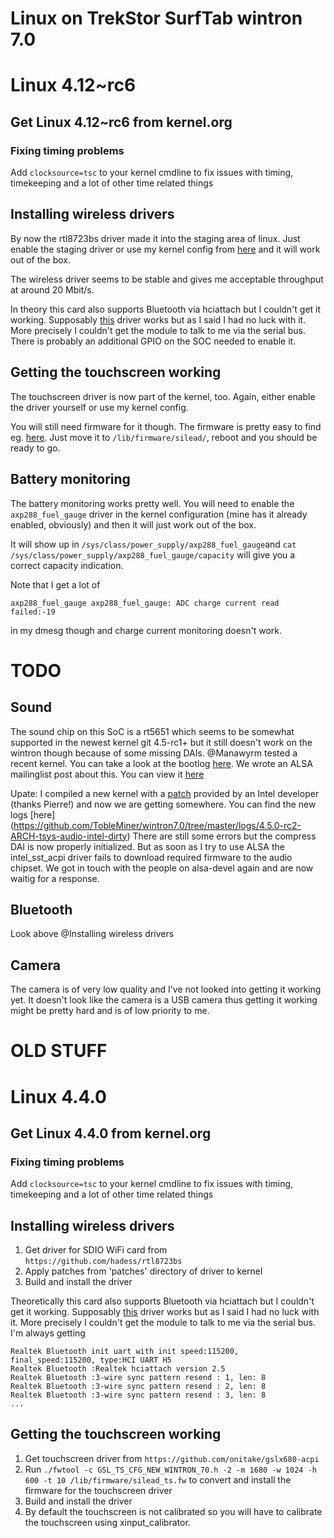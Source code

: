 Linux on TrekStor SurfTab wintron 7.0
=====================================

# Linux 4.12~rc6

## Get Linux 4.12~rc6 from kernel.org

### Fixing timing problems
Add ```clocksource=tsc``` to your kernel cmdline to fix issues with timing, timekeeping and a lot of other time related things

## Installing wireless drivers
By now the rtl8723bs driver made it into the staging area of linux. Just enable the staging driver or use my kernel config from [here](linux4.12-rc6/Kconfig) and it will work out of the box.

The wireless driver seems to be stable and gives me acceptable throughput at around 20 Mbit/s.

In theory this card also supports Bluetooth via hciattach but I couldn't get it working. Supposably [this](https://github.com/lwfinger/rtl8723bs_bt) driver works but as I said I had no luck with it. More precisely I couldn't get the module to talk to me via the serial bus. There is probably an additional GPIO on the SOC needed to enable it.

## Getting the touchscreen working
The touchscreen driver is now part of the kernel, too. Again, either enable the driver yourself or use my kernel config.

You will still need firmware for it though. The firmware is pretty easy to find eg. [here](https://github.com/onitake/gsl-firmware/blob/master/firmware/linux/silead/gsl1686-surftab-wintron70-st70416-6.fw). Just move it to ```/lib/firmware/silead/```, reboot and you should be ready to go.

## Battery monitoring

The battery monitoring works pretty well. You will need to enable the ```axp288_fuel_gauge``` driver in the kernel configuration (mine has it already enabled, obviously) and then it will just work out of the box.

It will show up in ```/sys/class/power_supply/axp288_fuel_gauge```and ```cat /sys/class/power_supply/axp288_fuel_gauge/capacity``` will give you a correct capacity indication.

Note that I get a lot of 

```
axp288_fuel_gauge axp288_fuel_gauge: ADC charge current read failed:-19

```
in my dmesg though and charge current monitoring doesn't work.


# TODO
## Sound
The sound chip on this SoC is a rt5651 which seems to be somewhat supported in the newest kernel git 4.5-rc1+ but it still doesn't work on the wintron though because of some missing DAIs. @Manawyrm tested a recent kernel. You can take a look at the bootlog [here](https://gist.github.com/Manawyrm/70d90e95e9c578a7fb26). We wrote an ALSA mailinglist post about this. You can view it [here](http://mailman.alsa-project.org/pipermail/alsa-devel/2016-January/103696.html)

Upate:
I compiled a new kernel with a [patch](http://www.spinics.net/lists/alsa-devel/msg45910.html) provided by an Intel developer (thanks Pierre!) and now we are getting somewhere. You can find the new logs [here] (https://github.com/TobleMiner/wintron7.0/tree/master/logs/4.5.0-rc2-ARCH-tsys-audio-intel-dirty)
There are still some errors but the compress DAI is now properly initialized. But as soon as I try to use ALSA the intel_sst_acpi driver fails to download required firmware to the audio chipset. We got in touch with the people on alsa-devel again and are now waitig for a response.

## Bluetooth
Look above @Installing wireless drivers

## Camera
The camera is of very low quality and I've not looked into getting it working yet. It doesn't look like the camera is a USB camera thus getting it working might be pretty hard and is of low priority to me.

# OLD STUFF

# Linux 4.4.0
## Get Linux 4.4.0 from kernel.org
### Fixing timing problems
Add ```clocksource=tsc``` to your kernel cmdline to fix issues with timing, timekeeping and a lot of other time related things

## Installing wireless drivers
1. Get driver for SDIO WiFi card from ```https://github.com/hadess/rtl8723bs```
2. Apply patches from 'patches' directory of driver to kernel
3. Build and install the driver

Theoretically this card also supports Bluetooth via hciattach but I couldn't get it working. Supposably [this](https://github.com/lwfinger/rtl8723bs_bt) driver works but as I said I had no luck with it. More precisely I couldn't get the module to talk to me via the serial bus. I'm always getting

```
Realtek Bluetooth init uart with init speed:115200, final_speed:115200, type:HCI UART H5
Realtek Bluetooth :Realtek hciattach version 2.5
Realtek Bluetooth :3-wire sync pattern resend : 1, len: 8
Realtek Bluetooth :3-wire sync pattern resend : 2, len: 8
Realtek Bluetooth :3-wire sync pattern resend : 3, len: 8
...
```

## Getting the touchscreen working
1. Get touchscreen driver from ```https://github.com/onitake/gslx680-acpi```
2. Run ```./fwtool -c GSL_TS_CFG_NEW_WINTRON_70.h -2 -m 1680 -w 1024 -h 600 -t 10 /lib/firmware/silead_ts.fw``` to convert and install the firmware for the touchscreen driver
3. Build and install the driver
4. By default the touchscreen is not calibrated so you will have to calibrate the touchscreen using xinput_calibrator.
